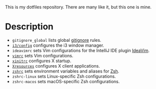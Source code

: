This is my dotfiles repository. There are many like it, but this one is mine.

# Description

* `gitignore_global` lists global [gitignore](https://git-scm.com/docs/gitignore) rules.
* [`i3/config`](http://i3wm.org/docs/userguide.html#configuring) configures the i3 window manager.
* `ideavimrc` sets Vim configurations for the IntelliJ IDE plugin [IdeaVim](https://github.com/JetBrains/ideavim).
* [`vimrc`](http://vimdoc.sourceforge.net/htmldoc/starting.html#vimrc) sets Vim configurations.
* [`xinitrc`](https://wiki.archlinux.org/index.php/Xinit#xinitrc) configures X startup.
* [`Xresources`](https://wiki.archlinux.org/index.php/X_resources) configures X client applications.
* [`zshrc`](https://wiki.archlinux.org/index.php/Zsh#Configure_Zsh) sets environment variables and aliases for [Zsh](http://zsh.sourceforge.net).
* `zshrc-linux` sets Linux-specific Zsh configurations.
* `zshrc-macos` sets macOS-specific Zsh configurations.
